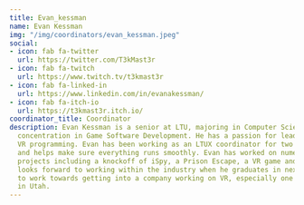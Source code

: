 ```yaml
---
title: Evan_kessman
name: Evan Kessman
img: "/img/coordinators/evan_kessman.jpeg"
social:
- icon: fab fa-twitter
  url: https://twitter.com/T3kMast3r
- icon: fab fa-twitch
  url: https://www.twitch.tv/t3kmast3r
- icon: fab fa-linked-in
  url: https://www.linkedin.com/in/evanakessman/
- icon: fab fa-itch-io
  url: https://t3kmast3r.itch.io/
coordinator_title: Coordinator
description: Evan Kessman is a senior at LTU, majoring in Computer Science with a
  concentration in Game Software Development. He has a passion for leadership and
  VR programming. Evan has been working as an LTUX coordinator for two years now,
  and helps make sure everything runs smoothly. Evan has worked on numerous other
  projects including a knockoff of iSpy, a Prison Escape, a VR game and more. Evan
  looks forward to working within the industry when he graduates in next May. He hopes
  to work towards getting into a company working on VR, especially one like The VOID
  in Utah.
---
```


